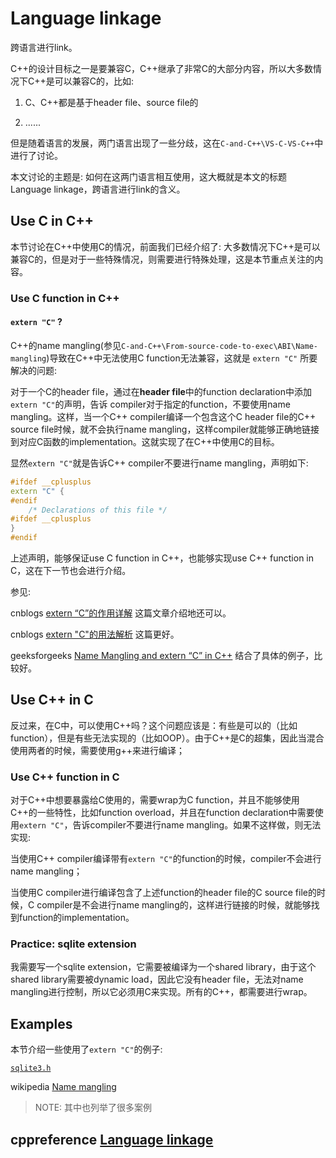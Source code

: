 # Language linkage

跨语言进行link。

C++的设计目标之一是要兼容C，C++继承了非常C的大部分内容，所以大多数情况下C++是可以兼容C的，比如: 

1) C、C++都是基于header file、source file的

2) ......

但是随着语言的发展，两门语言出现了一些分歧，这在`C-and-C++\VS-C-VS-C++`中进行了讨论。

本文讨论的主题是: 如何在这两门语言相互使用，这大概就是本文的标题Language linkage，跨语言进行link的含义。

## Use C in C++

本节讨论在C++中使用C的情况，前面我们已经介绍了: 大多数情况下C++是可以兼容C的，但是对于一些特殊情况，则需要进行特殊处理，这是本节重点关注的内容。

### Use C function in C++

#### `extern "C"` ?

C++的name mangling(参见`C-and-C++\From-source-code-to-exec\ABI\Name-mangling`)导致在C++中无法使用C function无法兼容，这就是 `extern "C"` 所要解决的问题: 

对于一个C的header file，通过在**header file**中的function declaration中添加`extern "C"`的声明，告诉 compiler对于指定的function，不要使用name mangling。这样，当一个C++ compiler编译一个包含这个C header file的C++ source file时候，就不会执行name mangling，这样compiler就能够正确地链接到对应C函数的implementation。这就实现了在C++中使用C的目标。

显然`extern "C"`就是告诉C++ compiler不要进行name mangling，声明如下:

```C++
#ifdef __cplusplus  
extern "C" { 
#endif 
    /* Declarations of this file */
#ifdef __cplusplus 
} 
#endif 
```

上述声明，能够保证use C function in C++，也能够实现use C++ function in C，这在下一节也会进行介绍。

参见: 

cnblogs [extern “C”的作用详解](https://www.cnblogs.com/xiangtingshen/p/10980055.html) 这篇文章介绍地还可以。

cnblogs [extern "C"的用法解析](https://www.cnblogs.com/rollenholt/archive/2012/03/20/2409046.html) 这篇更好。

geeksforgeeks [Name Mangling and extern “C” in C++](https://www.geeksforgeeks.org/extern-c-in-c/) 结合了具体的例子，比较好。





## Use C++ in C

反过来，在C中，可以使用C++吗？这个问题应该是：有些是可以的（比如function），但是有些无法实现的（比如OOP）。由于C++是C的超集，因此当混合使用两者的时候，需要使用g++来进行编译；

### Use C++ function in C

对于C++中想要暴露给C使用的，需要wrap为C function，并且不能够使用C++的一些特性，比如function overload，并且在function declaration中需要使用`extern "C"`，告诉compiler不要进行name mangling。如果不这样做，则无法实现:

当使用C++ compiler编译带有`extern "C"`的function的时候，compiler不会进行name mangling；

当使用C compiler进行编译包含了上述function的header file的C source file的时候，C compiler是不会进行name mangling的，这样进行链接的时候，就能够找到function的implementation。



### Practice: sqlite extension

我需要写一个sqlite extension，它需要被编译为一个shared library，由于这个shared library需要被dynamic load，因此它没有header file，无法对name mangling进行控制，所以它必须用C来实现。所有的C++，都需要进行wrap。

## Examples

本节介绍一些使用了`extern "C"`的例子:

[`sqlite3.h`](https://github.com/LuaDist/libsqlite3/blob/master/sqlite3.h) 

wikipedia [Name mangling](https://en.wikipedia.org/wiki/Name_mangling)

> NOTE: 其中也列举了很多案例

## cppreference [Language linkage](https://en.cppreference.com/w/cpp/language/language_linkage)

